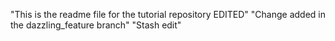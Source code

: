 "This is the readme file for the tutorial repository EDITED"
"Change added in the dazzling_feature branch"
"Stash edit"
